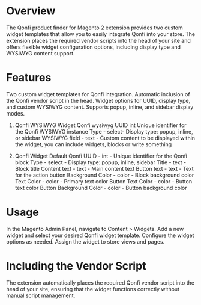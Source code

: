 # Overview
The Qonfi product finder for Magento 2 extension provides two custom widget templates that allow you to easily integrate Qonfi into your store. The extension places the required vendor scripts into the head of your site and offers flexible widget configuration options, including display type and WYSIWYG content support.

# Features
Two custom widget templates for Qonfi integration.
Automatic inclusion of the Qonfi vendor script in the head.
Widget options for UUID, display type, and custom WYSIWYG content.
Supports popup, inline, and sidebar display modes.


1. Qonfi WYSIWYG Widget
Qonfi wysiwyg UUID	int	Unique identifier for the Qonfi WYSIWYG instance
Type - select- Display type: popup, inline, or sidebar
WYSIWYG field - text - Custom content to be displayed within the widget, you can include widgets, blocks or write something

2. Qonfi Widget Default
Qonfi UUID - int - Unique identifier for the Qonfi block
Type - select - Display type: popup, inline, sidebar
Title - text - Block title
Content text - text - Main content text
Button text - text - Text for the action button
Background Color - color - Block background color
Text Color - color - Primary text color
Button Text Color - color - Button text color
Button Background Color - color - Button background color

# Usage
In the Magento Admin Panel, navigate to Content > Widgets.
Add a new widget and select your desired Qonfi widget template.
Configure the widget options as needed.
Assign the widget to store views and pages.

# Including the Vendor Script
The extension automatically places the required Qonfi vendor script into the head of your site, ensuring that the widget functions correctly without manual script management.